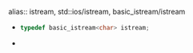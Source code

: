 alias:: istream, std::ios/istream, basic_istream/istream

- ``` cpp
  typedef basic_istream<char> istream;
  ```
-